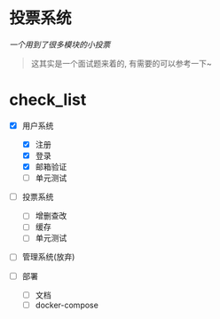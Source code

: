 # 投票系统

*一个用到了很多模块的小投票*

> 这其实是一个面试题来着的, 有需要的可以参考一下~



# check_list


- [x] 用户系统
    - [x] 注册
    - [x] 登录
    - [x] 邮箱验证
    - [ ] 单元测试
- [ ] 投票系统

    - [ ] 增删查改
    - [ ] 缓存
    - [ ] 单元测试
- [ ] 管理系统(放弃)
- [ ] 部署

    - [ ] 文档
    - [ ] docker-compose
